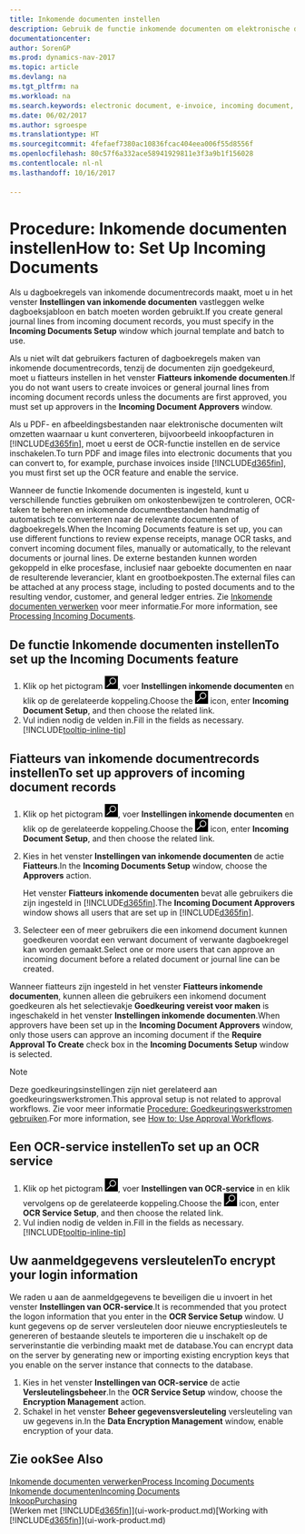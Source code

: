```yaml
---
title: Inkomende documenten instellen
description: Gebruik de functie inkomende documenten om elektronische documenten te maken, OCR-taken te beheren, facturen te importeren en afbeeldingsbestanden te converteren.
documentationcenter: 
author: SorenGP
ms.prod: dynamics-nav-2017
ms.topic: article
ms.devlang: na
ms.tgt_pltfrm: na
ms.workload: na
ms.search.keywords: electronic document, e-invoice, incoming document, OCR, ecommerce, document exchange, import invoice
ms.date: 06/02/2017
ms.author: sgroespe
ms.translationtype: HT
ms.sourcegitcommit: 4fefaef7380ac10836fcac404eea006f55d8556f
ms.openlocfilehash: 80c57f6a332ace58941929811e3f3a9b1f156028
ms.contentlocale: nl-nl
ms.lasthandoff: 10/16/2017

---
```

# <a name="how-to-set-up-incoming-documents"></a><span data-ttu-id="3a1b2-103">Procedure: Inkomende documenten instellen</span><span class="sxs-lookup"><span data-stu-id="3a1b2-103">How to: Set Up Incoming Documents</span></span>
<span data-ttu-id="3a1b2-104">Als u dagboekregels van inkomende documentrecords maakt, moet u in het venster **Instellingen van inkomende documenten** vastleggen welke dagboeksjabloon en batch moeten worden gebruikt.</span><span class="sxs-lookup"><span data-stu-id="3a1b2-104">If you create general journal lines from incoming document records, you must specify in the **Incoming Documents Setup** window which journal template and batch to use.</span></span>

<span data-ttu-id="3a1b2-105">Als u niet wilt dat gebruikers facturen of dagboekregels maken van inkomende documentrecords, tenzij de documenten zijn goedgekeurd, moet u fiatteurs instellen in het venster **Fiatteurs inkomende documenten**.</span><span class="sxs-lookup"><span data-stu-id="3a1b2-105">If you do not want users to create invoices or general journal lines from incoming document records unless the documents are first approved, you must set up approvers in the **Incoming Document Approvers** window.</span></span>

<span data-ttu-id="3a1b2-106">Als u PDF- en afbeeldingsbestanden naar elektronische documenten wilt omzetten waarnaar u kunt converteren, bijvoorbeeld inkoopfacturen in [!INCLUDE[d365fin](includes/d365fin_md.md)], moet u eerst de OCR-functie instellen en de service inschakelen.</span><span class="sxs-lookup"><span data-stu-id="3a1b2-106">To turn PDF and image files into electronic documents that you can convert to, for example, purchase invoices inside [!INCLUDE[d365fin](includes/d365fin_md.md)], you must first set up the OCR feature and enable the service.</span></span>

<span data-ttu-id="3a1b2-107">Wanneer de functie Inkomende documenten is ingesteld, kunt u verschillende functies gebruiken om onkostenbewijzen te controleren, OCR-taken te beheren en inkomende documentbestanden handmatig of automatisch te converteren naar de relevante documenten of dagboekregels.</span><span class="sxs-lookup"><span data-stu-id="3a1b2-107">When the Incoming Documents feature is set up, you can use different functions to review expense receipts, manage OCR tasks, and convert incoming document files, manually or automatically, to the relevant documents or journal lines.</span></span> <span data-ttu-id="3a1b2-108">De externe bestanden kunnen worden gekoppeld in elke procesfase, inclusief naar geboekte documenten en naar de resulterende leverancier, klant en grootboekposten.</span><span class="sxs-lookup"><span data-stu-id="3a1b2-108">The external files can be attached at any process stage, including to posted documents and to the resulting vendor, customer, and general ledger entries.</span></span> <span data-ttu-id="3a1b2-109">Zie [Inkomende documenten verwerken](across-process-income-documents.md) voor meer informatie.</span><span class="sxs-lookup"><span data-stu-id="3a1b2-109">For more information, see [Processing Incoming Documents](across-process-income-documents.md).</span></span>

## <a name="to-set-up-the-incoming-documents-feature"></a><span data-ttu-id="3a1b2-110">De functie Inkomende documenten instellen</span><span class="sxs-lookup"><span data-stu-id="3a1b2-110">To set up the Incoming Documents feature</span></span>
1. <span data-ttu-id="3a1b2-111">Klik op het pictogram ![Zoeken naar pagina of rapport](media/ui-search/search_small.png "pictogram Zoeken naar pagina of rapport"), voer **Instellingen inkomende documenten** en klik op de gerelateerde koppeling.</span><span class="sxs-lookup"><span data-stu-id="3a1b2-111">Choose the ![Search for Page or Report](media/ui-search/search_small.png "Search for Page or Report icon") icon, enter **Incoming Document Setup**, and then choose the related link.</span></span>
2. <span data-ttu-id="3a1b2-112">Vul indien nodig de velden in.</span><span class="sxs-lookup"><span data-stu-id="3a1b2-112">Fill in the fields as necessary.</span></span> [!INCLUDE[tooltip-inline-tip](includes/tooltip-inline-tip_md.md)]

## <a name="to-set-up-approvers-of-incoming-document-records"></a><span data-ttu-id="3a1b2-113">Fiatteurs van inkomende documentrecords instellen</span><span class="sxs-lookup"><span data-stu-id="3a1b2-113">To set up approvers of incoming document records</span></span>
1. <span data-ttu-id="3a1b2-114">Klik op het pictogram ![Zoeken naar pagina of rapport](media/ui-search/search_small.png "pictogram Zoeken naar pagina of rapport"), voer **Instellingen inkomende documenten** en klik op de gerelateerde koppeling.</span><span class="sxs-lookup"><span data-stu-id="3a1b2-114">Choose the ![Search for Page or Report](media/ui-search/search_small.png "Search for Page or Report icon") icon, enter **Incoming Document Setup**, and then choose the related link.</span></span>  
2. <span data-ttu-id="3a1b2-115">Kies in het venster **Instellingen van inkomende documenten** de actie **Fiatteurs**.</span><span class="sxs-lookup"><span data-stu-id="3a1b2-115">In the **Incoming Documents Setup** window, choose the **Approvers** action.</span></span>

    <span data-ttu-id="3a1b2-116">Het venster **Fiatteurs inkomende documenten** bevat alle gebruikers die zijn ingesteld in [!INCLUDE[d365fin](includes/d365fin_md.md)].</span><span class="sxs-lookup"><span data-stu-id="3a1b2-116">The **Incoming Document Approvers** window shows all users that are set up in [!INCLUDE[d365fin](includes/d365fin_md.md)].</span></span>  
3. <span data-ttu-id="3a1b2-117">Selecteer een of meer gebruikers die een inkomend document kunnen goedkeuren voordat een verwant document of verwante dagboekregel kan worden gemaakt.</span><span class="sxs-lookup"><span data-stu-id="3a1b2-117">Select one or more users that can approve an incoming document before a related document or journal line can be created.</span></span>

<span data-ttu-id="3a1b2-118">Wanneer fiatteurs zijn ingesteld in het venster **Fiatteurs inkomende documenten**, kunnen alleen die gebruikers een inkomend document goedkeuren als het selectievakje **Goedkeuring vereist voor maken** is ingeschakeld in het venster **Instellingen inkomende documenten**.</span><span class="sxs-lookup"><span data-stu-id="3a1b2-118">When approvers have been set up in the **Incoming Document Approvers** window, only those users can approve an incoming document if the **Require Approval To Create** check box in the **Incoming Documents Setup** window is selected.</span></span>

> [!NOTE]  
>   <span data-ttu-id="3a1b2-119">Deze goedkeuringsinstellingen zijn niet gerelateerd aan goedkeuringswerkstromen.</span><span class="sxs-lookup"><span data-stu-id="3a1b2-119">This approval setup is not related to approval workflows.</span></span> <span data-ttu-id="3a1b2-120">Zie voor meer informatie [Procedure: Goedkeuringswerkstromen gebruiken](across-how-use-approval-workflows.md).</span><span class="sxs-lookup"><span data-stu-id="3a1b2-120">For more information, see [How to: Use Approval Workflows](across-how-use-approval-workflows.md).</span></span>

## <a name="to-set-up-an-ocr-service"></a><span data-ttu-id="3a1b2-121">Een OCR-service instellen</span><span class="sxs-lookup"><span data-stu-id="3a1b2-121">To set up an OCR service</span></span>
1. <span data-ttu-id="3a1b2-122">Klik op het pictogram ![Zoeken naar pagina of rapport](media/ui-search/search_small.png "pictogram Zoeken naar pagina of rapport"), voer **Instellingen van OCR-service** in en klik vervolgens op de gerelateerde koppeling.</span><span class="sxs-lookup"><span data-stu-id="3a1b2-122">Choose the ![Search for Page or Report](media/ui-search/search_small.png "Search for Page or Report icon") icon, enter **OCR Service Setup**, and then choose the related link.</span></span>
2. <span data-ttu-id="3a1b2-123">Vul indien nodig de velden in.</span><span class="sxs-lookup"><span data-stu-id="3a1b2-123">Fill in the fields as necessary.</span></span> [!INCLUDE[tooltip-inline-tip](includes/tooltip-inline-tip_md.md)]

## <a name="to-encrypt-your-login-information"></a><span data-ttu-id="3a1b2-124">Uw aanmeldgegevens versleutelen</span><span class="sxs-lookup"><span data-stu-id="3a1b2-124">To encrypt your login information</span></span>
<span data-ttu-id="3a1b2-125">We raden u aan de aanmeldgegevens te beveiligen die u invoert in het venster **Instellingen van OCR-service**.</span><span class="sxs-lookup"><span data-stu-id="3a1b2-125">It is recommended that you protect the logon information that you enter in the **OCR Service Setup** window.</span></span> <span data-ttu-id="3a1b2-126">U kunt gegevens op de server versleutelen door nieuwe encryptiesleutels te genereren of bestaande sleutels te importeren die u inschakelt op de serverinstantie die verbinding maakt met de database.</span><span class="sxs-lookup"><span data-stu-id="3a1b2-126">You can encrypt data on the server by generating new or importing existing encryption keys that you enable on the server instance that connects to the database.</span></span>

1. <span data-ttu-id="3a1b2-127">Kies in het venster **Instellingen van OCR-service** de actie **Versleutelingsbeheer**.</span><span class="sxs-lookup"><span data-stu-id="3a1b2-127">In the **OCR Service Setup** window, choose the **Encryption Management** action.</span></span>
2. <span data-ttu-id="3a1b2-128">Schakel in het venster **Beheer gegevensversleuteling** versleuteling van uw gegevens in.</span><span class="sxs-lookup"><span data-stu-id="3a1b2-128">In the **Data Encryption Management** window, enable encryption of your data.</span></span>

## <a name="see-also"></a><span data-ttu-id="3a1b2-129">Zie ook</span><span class="sxs-lookup"><span data-stu-id="3a1b2-129">See Also</span></span>
[<span data-ttu-id="3a1b2-130">Inkomende documenten verwerken</span><span class="sxs-lookup"><span data-stu-id="3a1b2-130">Process Incoming Documents</span></span>](across-process-income-documents.md)  
[<span data-ttu-id="3a1b2-131">Inkomende documenten</span><span class="sxs-lookup"><span data-stu-id="3a1b2-131">Incoming Documents</span></span>](across-income-documents.md)  
[<span data-ttu-id="3a1b2-132">Inkoop</span><span class="sxs-lookup"><span data-stu-id="3a1b2-132">Purchasing</span></span>](purchasing-manage-purchasing.md)  
<span data-ttu-id="3a1b2-133">[Werken met [!INCLUDE[d365fin](includes/d365fin_md.md)]](ui-work-product.md)</span><span class="sxs-lookup"><span data-stu-id="3a1b2-133">[Working with [!INCLUDE[d365fin](includes/d365fin_md.md)]](ui-work-product.md)</span></span>

